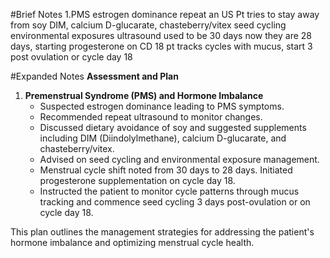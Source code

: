 #Brief Notes
1.PMS
estrogen dominance
repeat an US
Pt tries to stay away from soy
DIM, calcium D-glucarate, chasteberry/vitex
seed cycling
environmental exposures
ultrasound
used to be 30 days
now they are 28 days, starting progesterone on CD 18
pt tracks cycles with mucus, start 3 post ovulation or cycle day 18

#Expanded Notes
**Assessment and Plan**

1. **Premenstrual Syndrome (PMS) and Hormone Imbalance**
   - Suspected estrogen dominance leading to PMS symptoms.
   - Recommended repeat ultrasound to monitor changes.
   - Discussed dietary avoidance of soy and suggested supplements including DIM (Diindolylmethane), calcium D-glucarate, and chasteberry/vitex.
   - Advised on seed cycling and environmental exposure management.
   - Menstrual cycle shift noted from 30 days to 28 days. Initiated progesterone supplementation on cycle day 18.
   - Instructed the patient to monitor cycle patterns through mucus tracking and commence seed cycling 3 days post-ovulation or on cycle day 18.

This plan outlines the management strategies for addressing the patient's hormone imbalance and optimizing menstrual cycle health.
